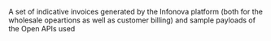 A set of indicative invoices generated by the Infonova platform (both for the wholesale opeartions as well as customer billing) and sample payloads of the Open APIs used
